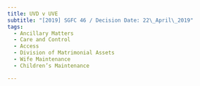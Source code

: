 ```yaml
---
title: UVD v UVE
subtitle: "[2019] SGFC 46 / Decision Date: 22\_April\_2019"
tags:
  - Ancillary Matters
  - Care and Control
  - Access
  - Division of Matrimonial Assets
  - Wife Maintenance
  - Children’s Maintenance

---
```

